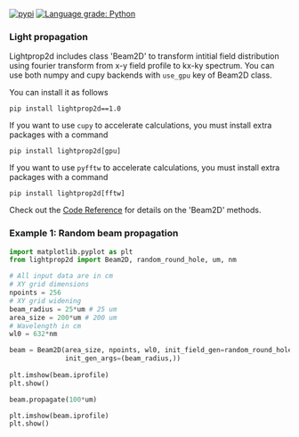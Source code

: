 [![pypi](https://github.com/vongostev/lightprop2d/actions/workflows/python-publish.yml/badge.svg)](https://github.com/vongostev/lightprop2d/actions/workflows/python-publish.yml)
[![Language grade: Python](https://img.shields.io/lgtm/grade/python/g/vongostev/lightprop2d.svg?logo=lgtm&logoWidth=18)](https://lgtm.com/projects/g/vongostev/lightprop2d/context:python)

### Light propagation
Lightprop2d includes class 'Beam2D' to transform intitial field distribution
using fourier transform from x-y field profile to kx-ky spectrum.
You can use both numpy and cupy backends with `use_gpu` key of Beam2D class.

You can install it as follows
```
pip install lightprop2d==1.0
```

If you want to use `cupy` to accelerate calculations, you must install extra packages with a command
```
pip install lightprop2d[gpu]
```

If you want to use `pyfftw` to accelerate calculations, you must install extra packages with a command
```
pip install lightprop2d[fftw]
```

Check out the [Code Reference](docs/Reference.md) for details on the 'Beam2D' methods.


### Example 1: Random beam propagation
```python
import matplotlib.pyplot as plt
from lightprop2d import Beam2D, random_round_hole, um, nm

# All input data are in cm
# XY grid dimensions
npoints = 256
# XY grid widening
beam_radius = 25*um # 25 um
area_size = 200*um # 200 um
# Wavelength in cm
wl0 = 632*nm

beam = Beam2D(area_size, npoints, wl0, init_field_gen=random_round_hole, 
              init_gen_args=(beam_radius,))
              
plt.imshow(beam.iprofile)
plt.show()

beam.propagate(100*um)

plt.imshow(beam.iprofile)
plt.show()
```
